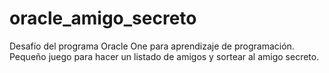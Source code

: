 # oracle_amigo_secreto

Desafío del programa Oracle One para aprendizaje de programación.
Pequeño juego para hacer un listado de amigos y sortear al amigo secreto.
